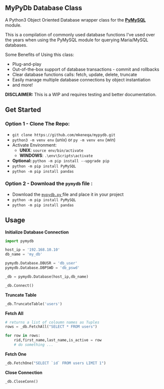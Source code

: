 ## MyPyDb Database Class

A Python3 Object Oriented Database wrapper class for the **[PyMySQL]([https://pypi.org/project/PyMySQL/](https://pypi.org/project/PyMySQL/))** module. 

This is a compilation of commonly used database functions I've used over the years when using the PyMySQL module for querying Maria/MySQL databases.

Some Benefits of Using this class:
- Plug-and-play
- Out-of-the-box support of database transactions - commit and rollbacks
- Clear database functions calls: fetch, update, delete, truncate
- Easily manage multiple database connections by object instantiation
- and more!

**DISCLAIMER:** This is a WIP and requires testing and better documentation.

## Get Started
### Option 1 - Clone The Repo:
 - `git clone https://github.com/mkeneqa/mypydb.git`
 - `python3 -m venv env` (unix) or `py -m venv env` (win)
 - Activate Environment:
	 - **UNIX**: `source env/bin/activate` 
     - **WINDOWS**: `.\env\Scripts\activate`
 - **Optional:** `python -m pip install --upgrade pip`
 - `python -m pip install PyMySQL`
 - `python -m pip install pandas`

### Option 2 - Download the `pymydb` file :

 - Download the [`mypydb.py` ](https://github.com/mkeneqa/mypydb/blob/master/mypydb.py) file and place it in your project
- `python -m pip install PyMySQL`
- `python -m pip install pandas`

## Usage
 
 
**Initialize Database Connection**
```python
import pymydb

host_ip = '192.168.10.10'
db_name = 'my_db'

pymydb.Database.DBUSR = 'db_user'
pymydb.Database.DBPSWD = 'db_pswd'

_db = pymydb.Database(host_ip,db_name)

_db.Connect()
```

**Truncate Table**
```python
_db.TruncateTable('users')
```

**Fetch All**
```python
# returns a list of coloumn names as Tuples
rows = _db.FetchAll("SELECT * FROM users")

for row in rows:
    rid,first_name,last_name,is_active = row
    # do something ...
```

**Fetch One**
```python
_db.FetchOne("SELECT `id` FROM users LIMIT 1")
```

**Close Connection**
```python
_db.CloseConn()
```